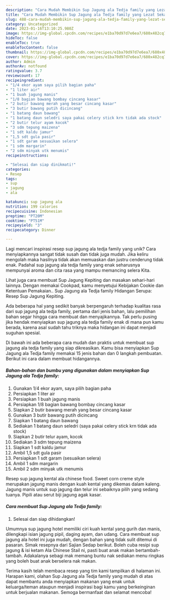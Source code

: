 ```yaml
---
description: "Cara Mudah Membikin Sup Jagung ala Tedja family yang Lezat Sekali"
title: "Cara Mudah Membikin Sup Jagung ala Tedja family yang Lezat Sekali"
slug: 488-cara-mudah-membikin-sup-jagung-ala-tedja-family-yang-lezat-sekali
category: Uncategorized
date: 2023-01-16T13:10:25.980Z
image: https://img-global.cpcdn.com/recipes/e1ba70d97d7e6ea7/680x482cq70/sup-jagung-ala-tedja-family-foto-resep-utama.jpg
hideToc: false
enableToc: true
enableTocContent: false
thumbnail: https://img-global.cpcdn.com/recipes/e1ba70d97d7e6ea7/680x482cq70/sup-jagung-ala-tedja-family-foto-resep-utama.jpg
cover: https://img-global.cpcdn.com/recipes/e1ba70d97d7e6ea7/680x482cq70/sup-jagung-ala-tedja-family-foto-resep-utama.jpg
author: Admin
authorAv: notfound
ratingvalue: 3.7
reviewcount: 17
recipeingredient:
- "1/4 ekor ayam saya pilih bagian paha"
- "1 liter air"
- "1 buah jagung manis"
- "1/8 bagian bawang bombay cincang kasar"
- "2 butir bawang merah yang besar cincang kasar"
- "3 butir bawang putih dicincang"
- "1 batang daun bawang"
- "1 batang daun seledri saya pakai celery stick krn tidak ada stock"
- "2 butir telur ayam kocok"
- "3 sdm tepung maizena"
- "1 sdt kaldu jamur"
- "1,5 sdt gula pasir"
- "1 sdt garam sesuaikan selera"
- "1 sdm margarin"
- "2 sdm minyak utk menumis"
recipeinstructions:

- "Selesai dan siap dinikmati!"
categories:
- Resep
tags:
- sup
- jagung
- ala

katakunci: sup jagung ala 
nutrition: 199 calories
recipecuisine: Indonesian
preptime: "PT20M"
cooktime: "PT51M"
recipeyield: "3"
recipecategory: Dinner

---
```





Lagi mencari inspirasi resep sup jagung ala tedja family yang unik? Cara menyiapkannya sangat tidak susah dan tidak juga mudah. Jika keliru mengolah maka hasilnya tidak akan memuaskan dan justru cenderung tidak enak. Padahal sup jagung ala tedja family yang enak seharusnya mempunyai aroma dan cita rasa yang mampu memancing selera Kita.





Lihat juga cara membuat Sup Jagung Kepiting dan masakan sehari-hari lainnya. Dengan memakai Cookpad, kamu menyetujui Kebijakan Cookie dan Ketentuan Pemakaian.. Sup Jagung ala Tedja family Hidangan Serupa: Resep Sup Jagung Kepiting.

Ada beberapa hal yang sedikit banyak berpengaruh terhadap kualitas rasa dari sup jagung ala tedja family, pertama dari jenis bahan, lalu pemilihan bahan segar hingga cara membuat dan menyajikannya. Tak perlu pusing jika hendak menyiapkan sup jagung ala tedja family enak di mana pun kamu berada, karena asal sudah tahu triknya maka hidangan ini dapat menjadi suguhan spesial.






Di bawah ini ada beberapa cara mudah dan praktis untuk membuat sup jagung ala tedja family yang siap dikreasikan. Kamu bisa menyiapkan Sup Jagung ala Tedja family memakai 15 jenis bahan dan 0 langkah pembuatan. Berikut ini cara dalam membuat hidangannya.

<!--inarticleads1-->

##### Bahan-bahan dan bumbu yang digunakan dalam menyiapkan Sup Jagung ala Tedja family:

1. Gunakan 1/4 ekor ayam, saya pilih bagian paha
1. Persiapkan 1 liter air
1. Persiapkan 1 buah jagung manis
1. Persiapkan 1/8 bagian bawang bombay cincang kasar
1. Siapkan 2 butir bawang merah yang besar cincang kasar
1. Gunakan 3 butir bawang putih dicincang
1. Siapkan 1 batang daun bawang
1. Sediakan 1 batang daun seledri (saya pakai celery stick krn tidak ada stock)
1. Siapkan 2 butir telur ayam, kocok
1. Sediakan 3 sdm tepung maizena
1. Siapkan 1 sdt kaldu jamur
1. Ambil 1,5 sdt gula pasir
1. Persiapkan 1 sdt garam (sesuaikan selera)
1. Ambil 1 sdm margarin
1. Ambil 2 sdm minyak utk menumis


Resep sup jagung kental ala chinese food. Sweet corn creme style merupakan jagung manis dengan kuah kental yang dikemas dalam kaleng. Jagung manis untuk sup jagung dan telur ini sebaiknya pilih yang sedang tuanya. Pipili atau serut biji jagung agak kasar. 

<!--inarticleads2-->

##### Cara membuat Sup Jagung ala Tedja family:


1. Selesai dan siap dihidangkan!

Umumnya sup jagung hotel memiliki ciri kuah kental yang gurih dan manis, dilengkapi isian jagung pipil, daging ayam, dan udang. Cara membuat sup jagung ala hotel ini juga mudah, dengan bahan yang tidak sulit ditemui di pasaran. Simak resepnya dari Sajian Sedap berikut. Boleh cuba resipi sup jagung &amp; isi ketam Ala Chinese Stail ni, pasti buat anak makan bertambah-tambah. Adakalanya sebagi mak memang buntu nak sediakan menu ringkas yang boleh buat anak berselera nak makan. 

Terima kasih telah membaca resep yang tim kami tampilkan di halaman ini. Harapan kami, olahan Sup Jagung ala Tedja family yang mudah di atas dapat membantu anda menyiapkan makanan yang enak untuk keluarga/teman ataupun menjadi inspirasi bagi kamu yang berkeinginan untuk berjualan makanan. Semoga bermanfaat dan selamat mencoba!
